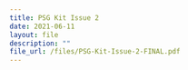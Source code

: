```yaml
---
title: PSG Kit Issue 2
date: 2021-06-11
layout: file
description: ""
file_url: /files/PSG-Kit-Issue-2-FINAL.pdf
---
```

